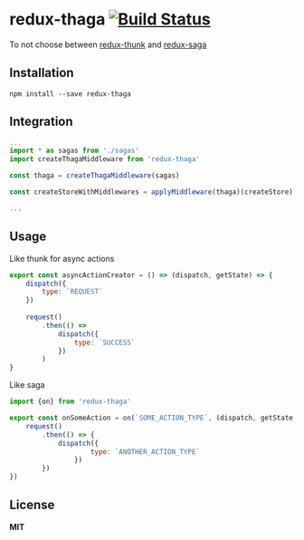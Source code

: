 # redux-thaga [![Build Status](https://travis-ci.org/babotech/redux-thaga.svg?branch=master)](https://travis-ci.org/babotech/redux-thaga)

To not choose between [redux-thunk](https://github.com/gaearon/redux-thunk) and [redux-saga](https://github.com/yelouafi/redux-saga)

## Installation

```
npm install --save redux-thaga
```

## Integration 

```javascript
...
import * as sagas from './sagas'
import createThagaMiddleware from 'redux-thaga'

const thaga = createThagaMiddleware(sagas)

const createStoreWithMiddlewares = applyMiddleware(thaga)(createStore)

...
```

## Usage

Like thunk for async actions

```javascript
export const asyncActionCreator = () => (dispatch, getState) => {
    dispatch({
        type: `REQUEST`
    })
    
    request()
        .then(() => 
            dispatch({
                type: `SUCCESS`
            })
        )
}

```

Like saga

```javascript
import {on} from 'redux-thaga'

export const onSomeAction = on(`SOME_ACTION_TYPE`, (dispatch, getState, action) => {
    request()
        .then(() => {
            dispatch({
                    type: `ANOTHER_ACTION_TYPE`
                })
        })
})

```

## License

**MIT**




